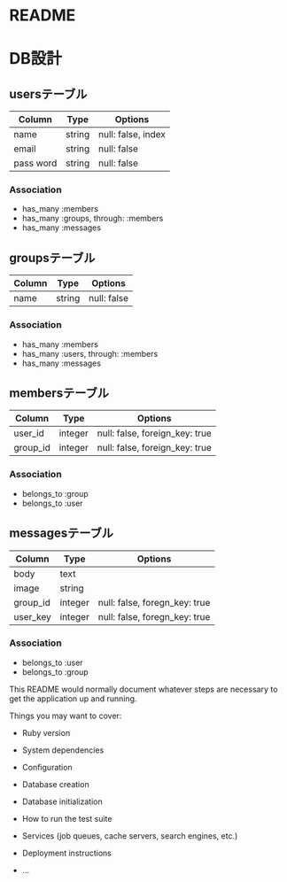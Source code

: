 # README

# DB設計

## usersテーブル

|Column|Type|Options|
|------|----|-------|
|name|string|null: false, index|
|email|string|null: false|
|pass word|string|null: false|

### Association
- has_many :members
- has_many :groups, through: :members
- has_many :messages


## groupsテーブル

|Column|Type|Options|
|------|----|-------|
|name|string|null: false|

### Association
- has_many :members
- has_many :users, through: :members
- has_many :messages


## membersテーブル

|Column|Type|Options|
|------|----|-------|
|user_id|integer|null: false, foreign_key: true|
|group_id|integer|null: false, foreign_key: true|

### Association
- belongs_to :group
- belongs_to :user


## messagesテーブル

|Column|Type|Options|
|------|----|-------|
|body|text||
|image|string||
|group_id|integer|null: false, foregn_key: true|
|user_key|integer|null: false, foregn_key: true|

### Association
- belongs_to :user
- belongs_to :group


This README would normally document whatever steps are necessary to get the
application up and running.

Things you may want to cover:

* Ruby version

* System dependencies

* Configuration

* Database creation

* Database initialization

* How to run the test suite

* Services (job queues, cache servers, search engines, etc.)

* Deployment instructions

* ...
